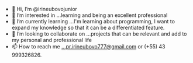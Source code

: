 - 👋 Hi, I’m @irineubovojunior
- 👀 I’m interested in ...learning and being an excellent professional
- 🌱 I’m currently learning ...I'm learning about programming, I want to expand my knowledge so that it can be a differentiated feature.
- 💞️ I’m looking to collaborate on ...projects that can be relevant and add to my personal and professional life
- 📫 How to reach me ...pr.irineubovo777@gmail.com or (+55) 43 999326826.










<!---
irineubovojunior/irineubovojunior is a ✨ special ✨ repository because its `README.md` (this file) appears on your GitHub profile.
You can click the Preview link to take a look at your changes.
--->
